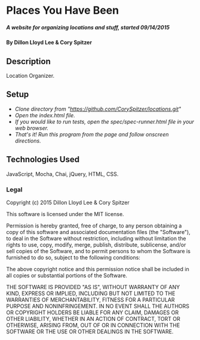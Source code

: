 # Places You Have Been

##### A website for organizing locations and stuff, started 09/14/2015


#### By Dillon Lloyd Lee & Cory Spitzer


## Description

Location Organizer.

## Setup

* _Clone directory from "https://github.com/CorySpitzer/locations.git"_
* _Open the index.html file._
* _If you would like to run tests, open the spec/spec-runner.html file in your web browser._
* _That's it!  Run this program from the page and follow onscreen directions._

## Technologies Used

JavaScript, Mocha, Chai, jQuery, HTML, CSS.


### Legal


Copyright (c) 2015 Dillon Lloyd Lee & Cory Spitzer

This software is licensed under the MIT license.

Permission is hereby granted, free of charge, to any person obtaining a copy of this software and associated documentation files (the "Software"), to deal in the Software without restriction, including without limitation the rights to use, copy, modify, merge, publish, distribute, sublicense, and/or sell
copies of the Software, and to permit persons to whom the Software is furnished to do so, subject to the following conditions:

The above copyright notice and this permission notice shall be included in all copies or substantial portions of the Software.

THE SOFTWARE IS PROVIDED "AS IS", WITHOUT WARRANTY OF ANY KIND, EXPRESS OR IMPLIED, INCLUDING BUT NOT LIMITED TO THE WARRANTIES OF MERCHANTABILITY,
FITNESS FOR A PARTICULAR PURPOSE AND NONINFRINGEMENT. IN NO EVENT SHALL THE AUTHORS OR COPYRIGHT HOLDERS BE LIABLE FOR ANY CLAIM, DAMAGES OR OTHER
LIABILITY, WHETHER IN AN ACTION OF CONTRACT, TORT OR OTHERWISE, ARISING FROM, OUT OF OR IN CONNECTION WITH THE SOFTWARE OR THE USE OR OTHER DEALINGS IN
THE SOFTWARE.
